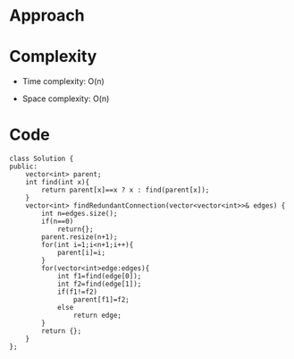 # Approach
<!-- Describe your approach to solving the problem. -->

# Complexity
- Time complexity: O(n)
<!-- Add your time complexity here, e.g. $$O(n)$$ -->

- Space complexity: O(n)
<!-- Add your space complexity here, e.g. $$O(n)$$ -->

# Code
```
class Solution {
public:
    vector<int> parent;
    int find(int x){
        return parent[x]==x ? x : find(parent[x]);
    }
    vector<int> findRedundantConnection(vector<vector<int>>& edges) {
        int n=edges.size();
        if(n==0) 
            return{};
        parent.resize(n+1);
        for(int i=1;i<n+1;i++){
            parent[i]=i;
        }
        for(vector<int>edge:edges){
            int f1=find(edge[0]);
            int f2=find(edge[1]);
            if(f1!=f2)
                parent[f1]=f2;
            else
                return edge;
        }
        return {};
    }
};
```
